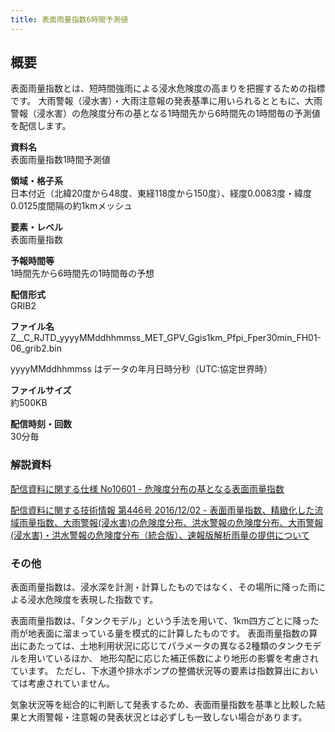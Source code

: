 ```yaml
---
title: 表面雨量指数6時間予測値
---
```


## 概要
表面雨量指数とは、短時間強雨による浸水危険度の高まりを把握するための指標です。
大雨警報（浸水害）・大雨注意報の発表基準に用いられるとともに、大雨警報（浸水害）の危険度分布の基となる1時間先から6時間先の1時間毎の予測値を配信します。

**資料名** <br/>
表面雨量指数1時間予測値

**領域・格子系** <br/>
日本付近（北緯20度から48度、東経118度から150度）、経度0.0083度・緯度0.0125度間隔の約1kmメッシュ

**要素・レベル** <br/>
表面雨量指数

**予報時間等** <br/>
1時間先から6時間先の1時間毎の予想

**配信形式** <br/>
GRIB2

**ファイル名** <br/>
Z__C_RJTD_yyyyMMddhhmmss_MET_GPV_Ggis1km_Pfpi_Fper30min_FH01-06_grib2.bin

yyyyMMddhhmmss はデータの年月日時分秒（UTC:協定世界時）

**ファイルサイズ** <br/>
約500KB

**配信時刻・回数** <br/>
30分毎

### 解説資料
[配信資料に関する仕様 No10601 - 危険度分布の基となる表面雨量指数](https://www.data.jma.go.jp/suishin/shiyou/pdf/no10601)


[配信資料に関する技術情報 第446号 2016/12/02 - 表面雨量指数、精緻化した流域雨量指数、大雨警報(浸水害)の危険度分布、洪水警報の危険度分布、大雨警報(浸水害)・洪水警報の危険度分布（統合版）、速報版解析雨量の提供について](https://dmdata.jp/docs/jma/technical/446.pdf)

### その他

表面雨量指数は、浸水深を計測・計算したものではなく、その場所に降った雨による浸水危険度を表現した指数です。

表面雨量指数は、「タンクモデル」という手法を用いて、1km四方ごとに降った雨が地表面に溜まっている量を模式的に計算したものです。
表面雨量指数の算出にあたっては、土地利用状況に応じてパラメータの異なる2種類のタンクモデルを用いているほか、
地形勾配に応じた補正係数により地形の影響を考慮されています。
ただし、下水道や排水ポンプの整備状況等の要素は指数算出においては考慮されていません。

気象状況等を総合的に判断して発表するため、表面雨量指数を基準と比較した結果と大雨警報・注意報の発表状況とは必ずしも一致しない場合があります。
